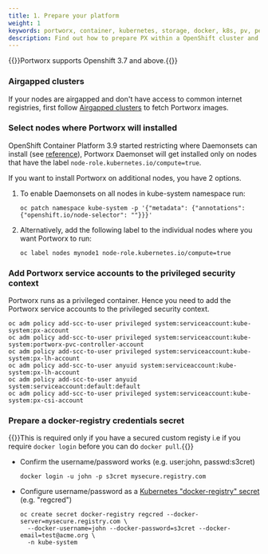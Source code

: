 ```yaml
---
title: 1. Prepare your platform
weight: 1
keywords: portworx, container, kubernetes, storage, docker, k8s, pv, persistent disk, openshift
description: Find out how to prepare PX within a OpenShift cluster and have PX provide highly available volumes to any application deployed via Kubernetes.
---
```


{{<info>}}Portworx supports Openshift 3.7 and above.{{</info>}}

### Airgapped clusters

If your nodes are airgapped and don't have access to common internet registries, first follow [Airgapped clusters](/portworx-install-with-kubernetes/on-premise/airgapped) to fetch Portworx images.

### Select nodes where Portworx will installed

OpenShift Container Platform 3.9 started restricting where Daemonsets can install (see [reference](https://docs.openshift.com/container-platform/3.9/dev_guide/daemonsets.html)),
Portworx Daemonset will get installed only on nodes that have the label `node-role.kubernetes.io/compute=true`.

If you want to install Portworx on additional nodes, you have 2 options.

1. To enable Daemonsets on all nodes in kube-system namespace run:

    ```text
    oc patch namespace kube-system -p '{"metadata": {"annotations": {"openshift.io/node-selector": ""}}}'
    ```
2. Alternatively, add the following label to the individual nodes where you want Portworx to run:

    ```text
    oc label nodes mynode1 node-role.kubernetes.io/compute=true
    ```

### Add Portworx service accounts to the privileged security context

Portworx runs as a privileged container. Hence you need to add the Portworx service accounts to the privileged security context.

```text
oc adm policy add-scc-to-user privileged system:serviceaccount:kube-system:px-account
oc adm policy add-scc-to-user privileged system:serviceaccount:kube-system:portworx-pvc-controller-account
oc adm policy add-scc-to-user privileged system:serviceaccount:kube-system:px-lh-account
oc adm policy add-scc-to-user anyuid system:serviceaccount:kube-system:px-lh-account
oc adm policy add-scc-to-user anyuid system:serviceaccount:default:default
oc adm policy add-scc-to-user privileged system:serviceaccount:kube-system:px-csi-account

```

### Prepare a docker-registry credentials secret

{{<info>}}This is required only if you have a secured custom registy i.e if you require `docker login` before you can do `docker pull`.{{</info>}}

* Confirm the username/password works (e.g. user:john, passwd:s3cret)
  ```text
  docker login -u john -p s3cret mysecure.registry.com
  ```

* Configure username/password as a [Kubernetes "docker-registry" secret](https://kubernetes.io/docs/concepts/containers/images/#creating-a-secret-with-a-docker-config)  (e.g. "regcred")
  ```text
  oc create secret docker-registry regcred --docker-server=mysecure.registry.com \
    --docker-username=john --docker-password=s3cret --docker-email=test@acme.org \
    -n kube-system
  ```
